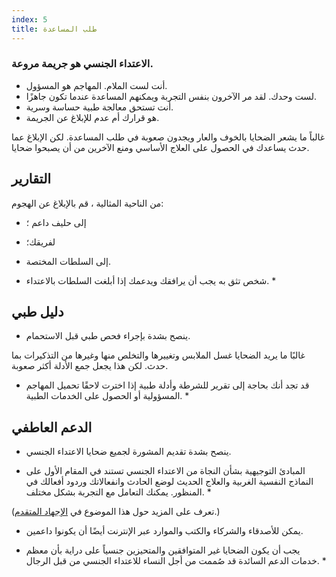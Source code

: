 ```yaml
---
index: 5
title: طلب المساعدة
---
```

### الاعتداء الجنسي هو جريمة مروعة.

*   أنت لست الملام. المهاجم هو المسؤول.
*   لست وحدك. لقد مر الآخرون بنفس التجربة ويمكنهم المساعدة عندما تكون جاهزًا.
* أنت تستحق معالجة طبية حساسة وسرية.
*   هو قرارك أم عدم  للإبلاغ عن الجريمة.

غالباً ما يشعر الضحايا بالخوف والعار ويجدون صعوبة في طلب المساعدة. لكن الإبلاغ عما حدث يساعدك في الحصول على العلاج الأساسي ومنع الآخرين من أن يصبحوا ضحايا.

## التقارير

من الناحية المثالية ، قم بالإبلاغ عن الهجوم:

*   إلى حليف داعم ؛
*   لفريقك؛
*   إلى السلطات المختصة.

* شخص تثق به يجب أن يرافقك ويدعمك إذا أبلغت السلطات بالاعتداء. *

## دليل طبي

*   ينصح بشدة بإجراء فحص طبي قبل الاستحمام.

غالبًا ما يريد الضحايا غسل الملابس وتغييرها والتخلص منها وغيرها من التذكيرات بما حدث. لكن هذا يجعل جمع الأدلة أكثر صعوبة.

* قد تجد أنك بحاجة إلى تقرير للشرطة وأدلة طبية إذا اخترت لاحقًا تحميل المهاجم المسؤولية أو الحصول على الخدمات الطبية. *

## الدعم العاطفي

*   ينصح بشدة تقديم المشورة لجميع ضحايا الاعتداء الجنسي.

* المبادئ التوجيهية بشأن النجاة من الاعتداء الجنسي تستند في المقام الأول
على النماذج النفسية الغربية والعلاج الحديث لوضع الحادث
وانفعالاتك وردود أفعالك في المنظور. يمكنك التعامل مع التجربة بشكل مختلف. *

(تعرف على المزيد حول هذا الموضوع في [الإجهاد المتقدم](umbrella://stress/stress/advanced).)

* يمكن للأصدقاء والشركاء والكتب والموارد عبر الإنترنت أيضًا أن يكونوا داعمين.

* يجب أن يكون الضحايا غير المتوافقين والمتحيزين جنسياً على دراية بأن معظم خدمات الدعم السائدة قد صُممت من أجل النساء للاعتداء الجنسي من قبل الرجال. *